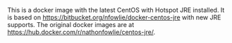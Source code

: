 This is a docker image with the latest CentOS with Hotspot JRE installed.
It is based on https://bitbucket.org/nfowlie/docker-centos-jre with new JRE supports.
The original docker images are at https://hub.docker.com/r/nathonfowlie/centos-jre/.
